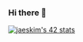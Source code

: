 ### Hi there 👋
[![jaeskim's 42 stats](https://badge42.herokuapp.com/api/stats/skarry)](https://github.com/JaeSeoKim/badge42)
<!--
**skarryhi/skarryhi** is a ✨ _special_ ✨ repository because its `README.md` (this file) appears on your GitHub profile.

Here are some ideas to get you started:

- 🔭 I’m currently working on ...
- 🌱 I’m currently learning ...
- 👯 I’m looking to collaborate on ...
- 🤔 I’m looking for help with ...
- 💬 Ask me about ...
- 📫 How to reach me: ...
- 😄 Pronouns: ...
- ⚡ Fun fact: ...
-->
